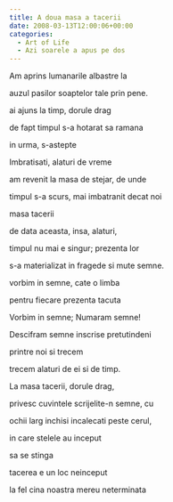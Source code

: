 ```yaml
---
title: A doua masa a tacerii
date: 2008-03-13T12:00:06+00:00
categories:
  - Art of Life
  - Azi soarele a apus pe dos
---
```


Am aprins lumanarile albastre la
  
auzul pasilor soaptelor tale prin pene.
  
ai ajuns la timp, dorule drag
  
de fapt timpul s-a hotarat sa ramana
  
in urma, s-astepte

Imbratisati, alaturi de vreme
  
am revenit la masa de stejar, de unde
  
timpul s-a scurs, mai imbatranit decat noi
  
masa tacerii<!--more-->


  
de data aceasta, insa, alaturi,
  
timpul nu mai e singur; prezenta lor
  
s-a materializat in fragede si mute semne.

vorbim in semne, cate o limba
  
pentru fiecare prezenta tacuta
  
Vorbim in semne; Numaram semne!
  
Descifram semne inscrise pretutindeni
  
printre noi si trecem
  
trecem alaturi de ei si de timp.

La masa tacerii, dorule drag,
  
privesc cuvintele scrijelite-n semne, cu
  
ochii larg inchisi incalecati peste cerul,
  
in care stelele au inceput
  
sa se stinga

tacerea e un loc neinceput
  
la fel cina noastra mereu neterminata